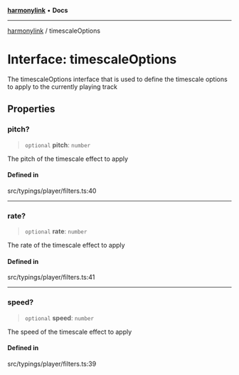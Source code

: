 [**harmonylink**](../README.md) • **Docs**

***

[harmonylink](../globals.md) / timescaleOptions

# Interface: timescaleOptions

The timescaleOptions interface that is used to define the timescale options to apply to the currently playing track

## Properties

### pitch?

> `optional` **pitch**: `number`

The pitch of the timescale effect to apply

#### Defined in

src/typings/player/filters.ts:40

***

### rate?

> `optional` **rate**: `number`

The rate of the timescale effect to apply

#### Defined in

src/typings/player/filters.ts:41

***

### speed?

> `optional` **speed**: `number`

The speed of the timescale effect to apply

#### Defined in

src/typings/player/filters.ts:39
